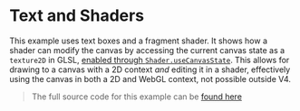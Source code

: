 # Text and Shaders

[](https://V4.rainflame.com/_media/examples/ex1 ':include :type=iframe width=100% height=400px')

This example uses text boxes and a fragment shader. It shows how a shader can modify the canvas by accessing the current canvas state as a `texture2D` in GLSL, [enabled through `Shader.useCanvasState`](reference/shader.md?id=usecanvasstate). This allows for drawing to a canvas with a 2D context *and* editing it in a shader, effectively using the canvas in both a 2D and WebGL context, not possible outside V4. 

<!--
[](_media/examples/ex1/sketch.js ':include :type=code :fragment=demo')

The fragment shader looks like this:

[](_media/examples/ex1/vhsFilter.glsl ':include :type=code :fragment=demo')

-->

> The full source code for this example can be [found here](https://github.com/rainflame/V4.js/tree/master/docs/_media/examples/ex1)



